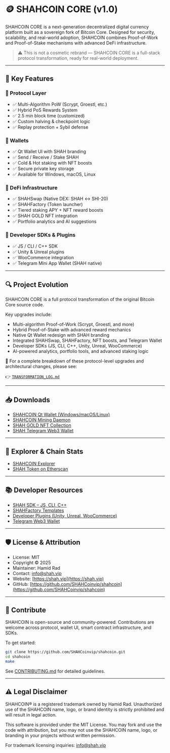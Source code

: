 # 🪙 SHAHCOIN CORE (v1.0)

SHAHCOIN CORE is a next-generation decentralized digital currency platform built as a sovereign fork of Bitcoin Core. Designed for security, scalability, and real-world adoption, SHAHCOIN combines Proof-of-Work and Proof-of-Stake mechanisms with advanced DeFi infrastructure.

> ⚠️ This is not a cosmetic rebrand — SHAHCOIN CORE is a full-stack protocol transformation, ready for real-world deployment.

---

## 🚀 Key Features

### 🔧 Protocol Layer
- ✅ Multi-Algorithm PoW (Scrypt, Groestl, etc.)
- ✅ Hybrid PoS Rewards System
- ✅ 2.5 min block time (customized)
- ✅ Custom halving & checkpoint logic
- ✅ Replay protection + Sybil defense

### 💼 Wallets
- ✅ Qt Wallet UI with SHAH branding
- ✅ Send / Receive / Stake SHAH
- ✅ Cold & Hot staking with NFT boosts
- ✅ Secure private key storage
- ✅ Available for Windows, macOS, Linux

### 💱 DeFi Infrastructure
- ✅ SHAHSwap (Native DEX: SHAH ↔ SHI-20)
- ✅ SHAHFactory (Token launcher)
- ✅ Tiered staking APY + NFT reward boosts
- ✅ SHAH GOLD NFT integration
- ✅ Portfolio analytics and AI suggestions

### 🧰 Developer SDKs & Plugins
- ✅ JS / CLI / C++ SDK
- ✅ Unity & Unreal plugins
- ✅ WooCommerce integration
- ✅ Telegram Mini App Wallet (SHAH native)

---

## 🔍 Project Evolution

SHAHCOIN CORE is a full protocol transformation of the original Bitcoin Core source code.

Key upgrades include:
- Multi-algorithm Proof-of-Work (Scrypt, Groestl, and more)
- Hybrid Proof-of-Stake with advanced reward mechanics
- Native Qt Wallet redesign with SHAH branding
- Integrated SHAHSwap, SHAHFactory, NFT boosts, and Telegram Wallet
- Developer SDKs (JS, CLI, C++, Unity, Unreal, WooCommerce)
- AI-powered analytics, portfolio tools, and advanced staking logic

📘 For a complete breakdown of these protocol-level upgrades and architectural changes, please see:

👉 [`TRANSFORMATION_LOG.md`](./TRANSFORMATION_LOG.md)

---

## 📥 Downloads

- [SHAHCOIN Qt Wallet (Windows/macOS/Linux)](https://shah.vip/download)
- [SHAHCOIN Mining Daemon](https://shah.vip/download)
- [SHAH GOLD NFT Collection](https://shah.vip/nft)
- [SHAH Telegram Web3 Wallet](https://t.me/shahcoinvipbot)

---

## 📡 Explorer & Chain Stats

- [SHAHCOIN Explorer](https://explorer.shah.vip)
- [SHAH Token on Etherscan](https://etherscan.io/token/0x6E0cFA42F797E316ff147A21f7F1189cd610ede8)

---

## 📚 Developer Resources

- [SHAH SDK – JS, CLI, C++](https://github.com/SHAHCoinvip/shahcoin)
- [SHAHFactory Templates](https://shah.vip/factory)
- [Developer Plugins (Unity, Unreal, WooCommerce)](https://shah.vip/dev)
- [Telegram Web3 Wallet](https://t.me/shahcoinvipbot)

---

## 🛡 License & Attribution

- License: MIT  
- Copyright © 2025  
- Maintainer: Hamid Rad  
- Contact: [info@shah.vip](mailto:info@shah.vip)  
- Website: [https://shah.vip](https://shah.vip)  
- GitHub: [https://github.com/SHAHCoinvip/shahcoin](https://github.com/SHAHCoinvip/shahcoin)

---

## 🙌 Contribute

SHAHCOIN is open-source and community-powered. Contributions are welcome across protocol, wallet UI, smart contract infrastructure, and SDKs.

To get started:

```bash
git clone https://github.com/SHAHCoinvip/shahcoin.git
cd shahcoin
make
```

See [CONTRIBUTING.md](CONTRIBUTING.md) for detailed guidelines.

---

## ⚠️ Legal Disclaimer

SHAHCOIN® is a registered trademark owned by Hamid Rad. Unauthorized use of the SHAHCOIN name, logo, or brand identity is strictly prohibited and will result in legal action.

This software is provided under the MIT License. You may fork and use the code with attribution, but you may not use the SHAHCOIN name, logo, or branding in your projects without written permission.

For trademark licensing inquiries: [info@shah.vip](mailto:info@shah.vip)
